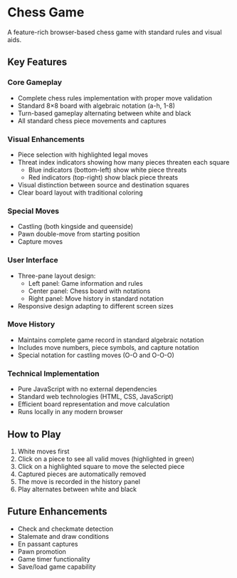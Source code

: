# Chess Game

A feature-rich browser-based chess game with standard rules and visual aids.

## Key Features

### Core Gameplay
- Complete chess rules implementation with proper move validation
- Standard 8×8 board with algebraic notation (a-h, 1-8)
- Turn-based gameplay alternating between white and black
- All standard chess piece movements and captures

### Visual Enhancements
- Piece selection with highlighted legal moves
- Threat index indicators showing how many pieces threaten each square
  - Blue indicators (bottom-left) show white piece threats
  - Red indicators (top-right) show black piece threats
- Visual distinction between source and destination squares
- Clear board layout with traditional coloring

### Special Moves
- Castling (both kingside and queenside)
- Pawn double-move from starting position
- Capture moves

### User Interface
- Three-pane layout design:
  - Left panel: Game information and rules
  - Center panel: Chess board with notations
  - Right panel: Move history in standard notation
- Responsive design adapting to different screen sizes

### Move History
- Maintains complete game record in standard algebraic notation
- Includes move numbers, piece symbols, and capture notation
- Special notation for castling moves (O-O and O-O-O)

### Technical Implementation
- Pure JavaScript with no external dependencies
- Standard web technologies (HTML, CSS, JavaScript)
- Efficient board representation and move calculation
- Runs locally in any modern browser

## How to Play
1. White moves first
2. Click on a piece to see all valid moves (highlighted in green)
3. Click on a highlighted square to move the selected piece
4. Captured pieces are automatically removed
5. The move is recorded in the history panel
6. Play alternates between white and black

## Future Enhancements
- Check and checkmate detection
- Stalemate and draw conditions
- En passant captures
- Pawn promotion
- Game timer functionality
- Save/load game capability 